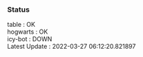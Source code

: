 ### Status


table : OK  
hogwarts : OK  
icy-bot : DOWN  
Latest Update : 2022-03-27 06:12:20.821897

